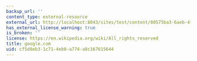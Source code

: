 ```yaml
---
backup_url: ''
content_type: external-resource
external_url: http://localhost:8043/sites/test/content/80575ba3-6aeb-4fe4-ba0f-21673b090542/?ocw_resource_link_uuid=80575ba3-6aeb-4fe4-ba0f-21673b090542&ocw_resource_link_suffix=
has_external_license_warning: true
is_broken: ''
license: https://en.wikipedia.org/wiki/All_rights_reserved
title: google.com
uid: cf5d8eb3-1c71-4eb0-a774-a8c167615644
---
```

